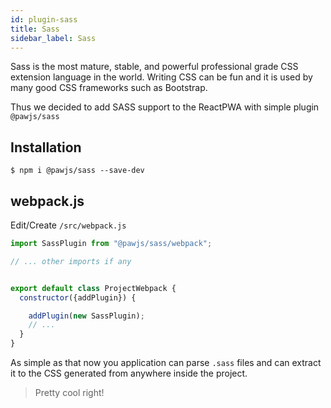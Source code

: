 ```yaml
---
id: plugin-sass
title: Sass
sidebar_label: Sass
---
```


Sass is the most mature, stable, and powerful professional grade CSS extension language in the world.
Writing CSS can be fun and it is used by many good CSS frameworks such as Bootstrap.

Thus we decided to add SASS support to the ReactPWA with simple plugin `@pawjs/sass` 


## Installation

```
$ npm i @pawjs/sass --save-dev
```

## webpack.js

Edit/Create `/src/webpack.js`

```javascript
import SassPlugin from "@pawjs/sass/webpack";

// ... other imports if any


export default class ProjectWebpack {
  constructor({addPlugin}) {

    addPlugin(new SassPlugin);
    // ...
  }
}
```

As simple as that now you application can  parse `.sass` files and can extract it to the CSS generated from anywhere inside the project.

> Pretty cool right! 

<script async src="//pagead2.googlesyndication.com/pagead/js/adsbygoogle.js"></script>
<ins class="adsbygoogle"
     style="display:block"
     data-ad-client="ca-pub-7586505628408924"
     data-ad-slot="5652642939"
     data-ad-format="auto"></ins>
<script>
(adsbygoogle = window.adsbygoogle || []).push({});
</script>